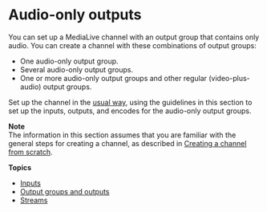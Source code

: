# Audio\-only outputs<a name="audio-only"></a>

You can set up a MediaLive channel with an output group that contains only audio\. You can create a channel with these combinations of output groups:
+ One audio\-only output group\.
+ Several audio\-only output groups\.
+ One or more audio\-only output groups and other regular \(video\-plus\-audio\) output groups\.

Set up the channel in the [usual way](creating-channel-scratch.md), using the guidelines in this section to set up the inputs, outputs, and encodes for the audio\-only output groups\.

**Note**  
The information in this section assumes that you are familiar with the general steps for creating a channel, as described in [Creating a channel from scratch](creating-channel-scratch.md)\. 

**Topics**
+ [Inputs](audio-only-inputs.md)
+ [Output groups and outputs](audio-only-outputs-and-outputgroups.md)
+ [Streams](audio-only-streams-and-encodes.md)